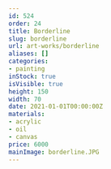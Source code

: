 ```yaml
---
id: 524
order: 24
title: Borderline
slug: borderline
url: art-works/borderline
aliases: []
categories:
- painting
inStock: true
isVisible: true
height: 150
width: 70
date: 2021-01-01T00:00:00Z
materials:
- acrylic
- oil
- canvas
price: 6000
mainImage: borderline.JPG
---
```

